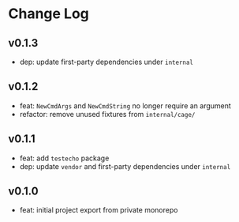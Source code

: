# Change Log

## v0.1.3

- dep: update first-party dependencies under `internal`

## v0.1.2

- feat: `NewCmdArgs` and `NewCmdString` no longer require an argument
- refactor: remove unused fixtures from `internal/cage/`

## v0.1.1

- feat: add `testecho` package
- dep: update `vendor` and first-party dependencies under `internal`

## v0.1.0

- feat: initial project export from private monorepo
